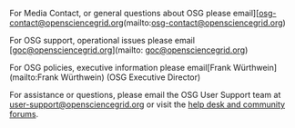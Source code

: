 

For Media Contact, or general questions about OSG please email][osg-contact@opensciencegrid.org(mailto:osg-contact@opensciencegrid.org)

For OSG support, operational issues please email [goc@opensciencegrid.org](mailto: goc@opensciencegrid.org) 

For OSG policies, executive information please email[Frank Würthwein](mailto:Frank Würthwein) (OSG Executive Director)


For assistance or questions, please email the OSG User Support team  at [user-support@opensciencegrid.org](mailto:user-support@opensciencegrid.org)
 or visit the [help desk and community forums](http://support.opensciencegrid.org).
